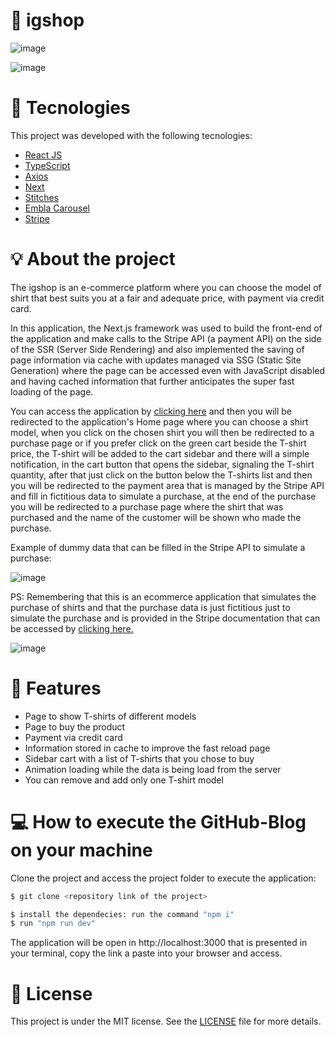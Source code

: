 # 🔖 igshop

![image](https://user-images.githubusercontent.com/56702492/211023542-644beb80-8e36-4fd8-8aa9-305092a2dc4f.png)

![image](https://user-images.githubusercontent.com/56702492/211023600-d522ec24-6950-45d9-9141-f6b913215c0e.png)



# 🔧 Tecnologies

<p>This project was developed with the following tecnologies:</p>

- [React JS](https://pt-br.reactjs.org/)
- [TypeScript](https://www.typescriptlang.org/)
- [Axios](https://axios-http.com/ptbr/docs/intro)
- [Next](https://nextjs.org/)
- [Stitches](https://stitches.dev/)
- [Embla Carousel](https://www.embla-carousel.com/)
- [Stripe](https://stripe.com/br)


# 💡 About the project
<p>
The igshop is an e-commerce platform where you can choose the model of shirt that best suits you at a fair and adequate price, with payment via credit card.
 
In this application, the Next.js framework was used to build the front-end of the application and make calls to the Stripe API (a payment API) on the side of the SSR (Server Side Rendering) and also implemented the saving of page information via cache with updates managed via SSG (Static Site Generation) where the page can be accessed even with JavaScript disabled and having cached information that further anticipates the super fast loading of the page.

You can access the application by <a href="https://ignite-shop-alpha.vercel.app/">clicking here</a> and then you will be redirected to the application's Home page where you can choose a shirt model, when you click on the chosen shirt you will then be redirected to a purchase page or if you prefer click on the green cart beside the T-shirt price, the T-shirt will be added to the cart sidebar and there will a simple notification, in the cart button that opens the sidebar, signaling the T-shirt quantity, after that just click on the button below the T-shirts list and then you will be redirected to the payment area that is managed by the Stripe API and fill in fictitious data to simulate a purchase, at the end of the purchase you will be redirected to a purchase page where the shirt that was purchased and the name of the customer will be shown who made the purchase.

Example of dummy data that can be filled in the Stripe API to simulate a purchase:

![image](https://user-images.githubusercontent.com/56702492/210123036-dbb05e00-1ac9-475c-a96f-cbd6cc7a32ae.png)

PS: Remembering that this is an ecommerce application that simulates the purchase of shirts and that the purchase data is just fictitious just to simulate the purchase and is provided in the Stripe documentation that can be accessed by <a href="https://stripe.com/docs/testing">clicking here.</a>
</p>

![image](https://user-images.githubusercontent.com/56702492/211023896-1eaf62e9-e4a7-4013-bd01-9679e51eedf0.png)

# 🚀 Features

<ul>
  <li>Page to show T-shirts of different models</li>
  <li>Page to buy the product</li>
  <li>Payment via credit card</li>
  <li>Information stored in cache to improve the fast reload page</li>
  <li>Sidebar cart with a list of T-shirts that you chose to buy</li>
  <li>Animation loading while the data is being load from the server</li>
  <li>You can remove and add only one T-shirt model</li>
</ul>

# 💻 How to execute the GitHub-Blog on your machine

<p>Clone the project and access the project folder to execute the application:</p>

```bash
$ git clone <repository link of the project>

$ install the dependecies: run the command "npm i"
$ run "npm run dev"
```

The application will be open in http://localhost:3000 that is presented in your terminal, copy the link a paste into your browser and access.

# 📝 License

This project is under the MIT license. See the [LICENSE](LICENSE.md) file for more details.
